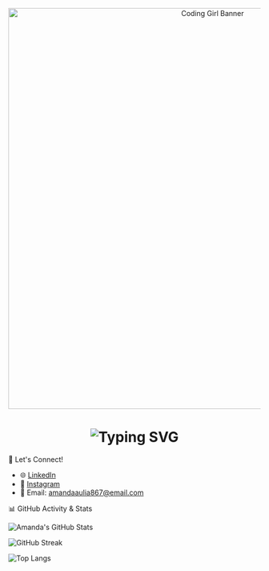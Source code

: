 <!-- Banner besar bergerak -->
<p align="center">
  <img src="https://i.pinimg.com/originals/e1/27/4b/e1274b6d66fb5b8b6c6f8d6e9404e4a8.gif" alt="Coding Girl Banner" width="800"/>
</p>

<!-- Animasi teks -->
<h1 align="center">
  <img src="https://readme-typing-svg.herokuapp.com?font=Fira+Code&size=24&duration=3000&pause=1000&color=FF69B4&center=true&vCenter=true&width=500&lines=Hi+Guys!+I'm+Amanda+Aulia+Putri!;Information+Systems+Student+%F0%9F%93%9A" alt="Typing SVG" />
</h1>

🤝 Let's Connect!

- 🌐 [LinkedIn](https://www.linkedin.com/in/amanda-aulia-putri-b437b1372)  
- 📸 [Instagram](https://www.instagram.com/amndlyyptr)  
- 📧 Email: amandaaulia867@email.com  

📊 GitHub Activity & Stats

<!-- Statistik umum -->
![Amanda's GitHub Stats](https://github-readme-stats.vercel.app/api?username=amandlyyptr&show_icons=true&theme=rose_pine)

<!-- Streak aktivitas -->
![GitHub Streak](https://github-readme-streak-stats.herokuapp.com?user=amandlyyptr&theme=rose_pine)

<!-- Bahasa yang paling sering dipakai -->
![Top Langs](https://github-readme-stats.vercel.app/api/top-langs/?username=amandlyyptr&layout=compact&theme=rose_pine)

